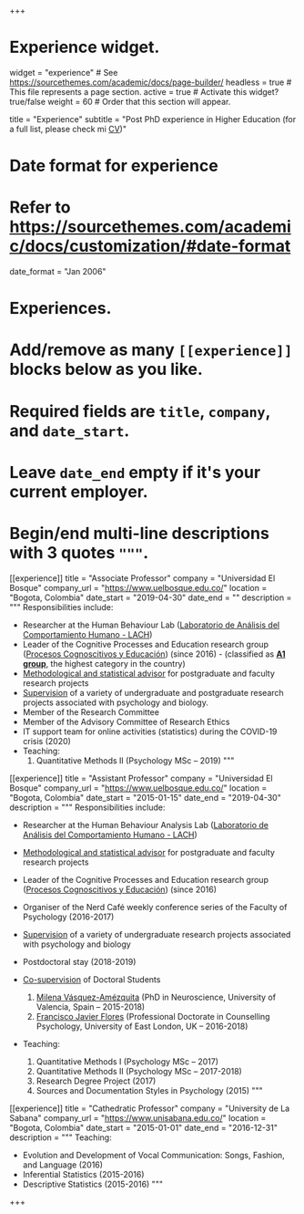 +++
# Experience widget.
widget = "experience"  # See https://sourcethemes.com/academic/docs/page-builder/
headless = true  # This file represents a page section.
active = true  # Activate this widget? true/false
weight = 60  # Order that this section will appear.

title = "Experience"
subtitle = "Post PhD experience in Higher Education (for a full list, please check mi [CV](/en/files/JDL_CV_en.pdf))"

# Date format for experience
#   Refer to https://sourcethemes.com/academic/docs/customization/#date-format
date_format = "Jan 2006"

# Experiences.
#   Add/remove as many `[[experience]]` blocks below as you like.
#   Required fields are `title`, `company`, and `date_start`.
#   Leave `date_end` empty if it's your current employer.
#   Begin/end multi-line descriptions with 3 quotes `"""`.
[[experience]]
  title = "Associate Professor"
  company = "Universidad El Bosque"
  company_url = "https://www.uelbosque.edu.co/"
  location = "Bogota, Colombia"
  date_start = "2019-04-30"
  date_end = ""
  description = """
  Responsibilities include:
  
* Researcher at the Human Behaviour Lab ([Laboratorio de Análisis del Comportamiento Humano - LACH](https://www.psicologia.unbosque.edu.co/lach))
* Leader of the Cognitive Processes and Education research group ([Procesos Cognoscitivos y Educación](https://investigaciones.unbosque.edu.co/procesos-cognoscitivos-y-educacion)) (since 2016) - (classified as [**A1 group**](https://scienti.minciencias.gov.co/gruplac/jsp/visualiza/visualizagr.jsp?nro=00000000001446), the highest category in the country)
* [Methodological and statistical advisor](https://asesores-psic.netlify.app/) for postgraduate and faculty research projects
* [Supervision](/en/team/) of a variety of undergraduate and postgraduate research projects associated with psychology and biology.
* Member of the Research Committee
* Member of the Advisory Committee of Research Ethics
* IT support team for online activities (statistics) during the COVID-19 crisis (2020)
* Teaching:
    1. Quantitative Methods II (Psychology MSc – 2019)
  """

[[experience]]
  title = "Assistant Professor"
  company = "Universidad El Bosque"
  company_url = "https://www.uelbosque.edu.co/"
  location = "Bogota, Colombia"
  date_start = "2015-01-15"
  date_end = "2019-04-30"
  description = """
  Responsibilities include:
  
* Researcher at the Human Behaviour Analysis Lab ([Laboratorio de Análisis del Comportamiento Humano - LACH](https://www.psicologia.unbosque.edu.co/lach))
* [Methodological and statistical advisor](https://asesores-psic.netlify.app/) for postgraduate and faculty research projects
* Leader of the Cognitive Processes and Education research group ([Procesos Cognoscitivos y Educación](https://investigaciones.unbosque.edu.co/procesos-cognoscitivos-y-educacion)) (since 2016)
* Organiser of the Nerd Café weekly conference series of the Faculty of Psychology (2016-2017)
* [Supervision](/en/team/) of a variety of undergraduate research projects associated with psychology and biology
* Postdoctoral stay (2018-2019)
* [Co-supervision](/en/team/) of Doctoral Students
    1. [Milena Vásquez-Amézquita](/en/author/milena-vasquez-amezquita/) (PhD in Neuroscience, University of Valencia, Spain – 2015-2018)
    2. [Francisco Javier Flores](https://www.researchgate.net/profile/Francisco_Flores31) (Professional Doctorate in Counselling Psychology, University of East London, UK – 2016-2018)
    
* Teaching:
    1. Quantitative Methods I (Psychology MSc – 2017)
    2. Quantitative Methods II (Psychology MSc – 2017-2018)
    3. Research Degree Project (2017)
    4. Sources and Documentation Styles in Psychology (2015)
  """

[[experience]]
  title = "Cathedratic Professor"
  company = "University de La Sabana"
  company_url = "https://www.unisabana.edu.co/"
  location = "Bogota, Colombia"
  date_start = "2015-01-01"
  date_end = "2016-12-31"
  description = """
  Teaching:
  
* Evolution and Development of Vocal Communication: Songs, Fashion, and Language (2016)
* Inferential Statistics (2015-2016)
* Descriptive Statistics (2015-2016)
  """

+++
